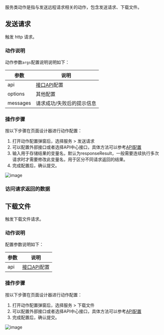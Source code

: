 服务类动作是指与发送远程请求相关的动作，包含发送请求、下载文件。

## 发送请求

触发 http 请求。

### 动作说明

动作参数`args`配置说明说明如下：

| 参数	| 说明	|
|  ----  | ----  |
| api	| [接口API](https://baidu.github.io/amis/zh-CN/docs/types/api)配置|
| options	| 其他配置 |
| messages	| 请求成功/失败后的提示信息 |

### 操作步骤
按以下步骤在页面设计器进行动作配置：
1. 打开动作配置弹窗后，选择服务 > 发送请求
2. 可以配置外部接口或者选择API中心接口，具体方法可以参考[API配置](https://baidu.github.io/amis/zh-CN/docs/types/api)
3. 输入用于存储结果的变量名，默认为responseResult，一般需要连续执行多次请求时才需要修改此变量名，用于区分不同请求返回的结果。
3. 完成配置后，确认提交。

![image](/img/页面设计/设计器/通用机制/配置事件交互/b30565abea98efae3007465d0.png)

### 访问请求返回的数据

## 下载文件

触发下载文件请求。

### 动作说明

配置参数说明如下：

| 参数	| 说明	|
|  ----  | ----  |
| api	| [接口API](https://baidu.github.io/amis/zh-CN/docs/types/api)配置|

### 操作步骤
按以下步骤在页面设计器进行动作配置：
1. 打开动作配置弹窗后，选择服务 > 下载文件
2. 可以配置外部接口或者选择API中心接口，具体方法可以参考[API配置](https://baidu.github.io/amis/zh-CN/docs/types/api)
3. 完成配置后，确认提交。

![image](/img/页面设计/设计器/通用机制/配置事件交互/41ba57fd8d0a85e37e81e5ccf.png)